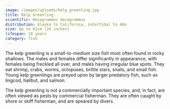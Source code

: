 ```yaml
---
image: /images/uploads/kelp_greenling.jpg
title: Kelp Greenling
scientific: Hexagrammos decagrammus
distribution: Alaska to California, intertidal to 46m
size: Up to 61cm (24 inches)
lifespan: 18 years
category: fish
---
```


The kelp greenling is a small-to-medium size fish most often found in rocky shallows. The males and females differ significantly in appearance, with females being freckled all over, and males having irregular blue spots. They eat shrimp, crabs, worms, octopuses, brittle stars, snails, and small fish. Young kelp greenlings are preyed upon by larger predatory fish, such as lingcod, halibut, and salmon.

The kelp greenling is not a commercially important species, and, in fact, are often viewed as pests by commercial fisherman. They are often caught by shore or skiff fisherman, and are speared by divers.
